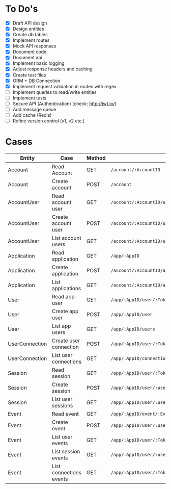 
# To Do's

- [x] Draft API design
- [x] Design entities
- [x] Create db tables
- [x] Implement routes
- [x] Mock API responses
- [x] Document code
- [x] Document api
- [x] Implement basic logging
- [x] Adjust response headers and caching
- [x] Create test files
- [x] ORM + DB Connection
- [x] Implement request validation in routes with regex 
- [ ] Implement queries to read/write entities 
- [ ] Implement tests
- [ ] Secure API (Authentication) (check: http://jwt.io/)
- [ ] Add message queue
- [ ] Add cache (Redis)
- [ ] Refine version control (v1, v2 etc.)

# Cases

| Entity | Case | Method | URL | Implementation | Test | Docs |
| ------ | ---- | ------ | --- |:--------------:|:----:|:----:|
|Account|Read Account|GET|`/account/:AccountID`|[:white_check_mark:](https://github.com/Gluee/backend/blob/master/server/account.go)|[:x:](https://github.com/Gluee/backend/blob/master/server/account_test.go)|[:x:](https://github.com/Gluee/backend/wiki/1.-Account#read-account)|
|Account|Create account|POST|`/account`|[:white_check_mark:](https://github.com/Gluee/backend/blob/master/server/account.go)|[:x:](https://github.com/Gluee/backend/blob/master/server/account_test.go)|[:x:](https://github.com/Gluee/backend/wiki/1.-Account#create-account)|
|AccountUser|Read account user|GET|`/account/:AccountID/user/:UserID`|[:white_check_mark:](https://github.com/Gluee/backend/blob/master/server/account_user.go)|[:x:](https://github.com/Gluee/backend/blob/master/server/account_user_test.go)|[:x:](https://github.com/Gluee/backend/wiki/2.-AccountUser#read-account-user)|
|AccountUser|Create account user|POST|`/account/:AccountID/user`|[:white_check_mark:](https://github.com/Gluee/backend/blob/master/server/account_user.go)|[:x:](https://github.com/Gluee/backend/blob/master/server/account_user_test.go)|[:x:](https://github.com/Gluee/backend/wiki/2.-AccountUser#create-account-user)|
|AccountUser|List account users|GET|`/account/:AccountID/users`|[:white_check_mark:](https://github.com/Gluee/backend/blob/master/server/account_user.go)|[:x:](https://github.com/Gluee/backend/blob/master/server/account_user_test.go)|[:x:](https://github.com/Gluee/backend/wiki/2.-AccountUser#list-account-users)|
|Application|Read application|GET|`/app/:AppID`|[:white_check_mark:](https://github.com/Gluee/backend/blob/master/server/application.go)|[:x:](https://github.com/Gluee/backend/blob/master/server/application_test.go)|[:x:](https://github.com/Gluee/backend/wiki/3.-Application#read-application)|
|Application|Create application|POST|`/account/:AccountID/app`|[:white_check_mark:](https://github.com/Gluee/backend/blob/master/server/application.go)|[:x:](https://github.com/Gluee/backend/blob/master/server/application_test.go)|[:x:](https://github.com/Gluee/backend/wiki/3.-Application#create-application)|
|Application|List applications|GET|`/account/:AccountID/applications`|[:white_check_mark:](https://github.com/Gluee/backend/blob/master/server/application.go)|[:x:](https://github.com/Gluee/backend/blob/master/server/application_test.go)|[:x:](https://github.com/Gluee/backend/wiki/3.-Application#list-applications)|
|User|Read app user|GET|`/app/:AppID/user/:Token`|[:white_check_mark:](https://github.com/Gluee/backend/blob/master/server/user.go)|[:x:](https://github.com/Gluee/backend/blob/master/server/user_test.go)|[:x:](https://github.com/Gluee/backend/wiki/4.-User#read-app-user)|
|User|Create app user|POST|`/app/:AppID/user`|[:white_check_mark:](https://github.com/Gluee/backend/blob/master/server/user.go)|[:x:](https://github.com/Gluee/backend/blob/master/server/user_test.go)|[:x:](https://github.com/Gluee/backend/wiki/4.-User#create-app-user)|
|User|List app users|GET|`/app/:AppID/users`|[:white_check_mark:](https://github.com/Gluee/backend/blob/master/server/user.go)|[:x:](https://github.com/Gluee/backend/blob/master/server/user_test.go)|[:x:](https://github.com/Gluee/backend/wiki/4.-User#list-app-users)|
|UserConnection|Create user connection|POST|`/app/:AppID/user/:Token/connections`|[:white_check_mark:](https://github.com/Gluee/backend/blob/master/server/connections.go)|[:x:](https://github.com/Gluee/backend/blob/master/server/connections_test.go)|[:x:](https://github.com/Gluee/backend/wiki/5.-UserConnection#create-user-connection)|
|UserConnection|List user connections|GET|`/app/:AppID/connection`|[:white_check_mark:](https://github.com/Gluee/backend/blob/master/server/connections.go)|[:x:](https://github.com/Gluee/backend/blob/master/server/connections_test.go)|[:x:](https://github.com/Gluee/backend/wiki/5.-UserConnection#list-user-connections)|
|Session|Read session|GET|`/app/:AppID/user/:Token/session/:SessionID`|[:x:](https://github.com/Gluee/backend/blob/master/server/session.go)|[:x:](https://github.com/Gluee/backend/blob/master/server/session_test.go)|[:x:](https://github.com/Gluee/backend/wiki/6.-Session#read-session)|
|Session|Create session|POST|`/app/:AppID/user/:userToken/session`|[:x:](https://github.com/Gluee/backend/blob/master/server/session.go)|[:x:](https://github.com/Gluee/backend/blob/master/server/session_test.go)|[:x:](https://github.com/Gluee/backend/wiki/6.-Session#create-session)|
|Session|List user sessions|GET|`/app/:AppID/user/:userToken/sessions`|[:x:](https://github.com/Gluee/backend/blob/master/server/session.go)|[:x:](https://github.com/Gluee/backend/blob/master/server/session_test.go)|[:x:](https://github.com/Gluee/backend/wiki/6.-Session#list-user-sessions)|
|Event|Read event|GET|`/app/:AppID/event/:EventID`|[:x:](https://github.com/Gluee/backend/blob/master/server/event.go)|[:x:](https://github.com/Gluee/backend/blob/master/server/event_test.go)|[:x:](https://github.com/Gluee/backend/wiki/7.-Event#read-event)|
|Event|Create event|POST|`/app/:AppID/user/:userToken/session/:SessionID/event`|[:x:](https://github.com/Gluee/backend/blob/master/server/event.go)|[:x:](https://github.com/Gluee/backend/blob/master/server/event_test.go)|[:x:](https://github.com/Gluee/backend/wiki/7.-Event#create-event)|
|Event|List user events|GET|`/app/:AppID/user/:Token/events`|[:x:](https://github.com/Gluee/backend/blob/master/server/event.go)|[:x:](https://github.com/Gluee/backend/blob/master/server/event_test.go)|[:x:](https://github.com/Gluee/backend/wiki/7.-Event#list-user-events)|
|Event|List session events|GET|`/app/:AppID/user/:userToken/session/:SessionID/events`|[:x:](https://github.com/Gluee/backend/blob/master/server/event.go)|[:x:](https://github.com/Gluee/backend/blob/master/server/event_test.go)|[:x:](https://github.com/Gluee/backend/wiki/7.-Event#list-session-events)|
|Event|List connections events|GET|`/app/:AppID/user/:Token/connections/events`|[:x:](https://github.com/Gluee/backend/blob/master/server/event.go)|[:x:](https://github.com/Gluee/backend/blob/master/server/event_test.go)|[:x:](https://github.com/Gluee/backend/wiki/7.-Event#list-connections-events)|
